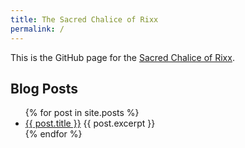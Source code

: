 ```yaml
---
title: The Sacred Chalice of Rixx
permalink: /
---
```

This is the GitHub page for the [Sacred Chalice of Rixx](./about).

## Blog Posts
<ul>
  {% for post in site.posts %}
    <li>
      <a href="{{ post.url }}">{{ post.title }}</a>
      {{ post.excerpt }}
    </li>
  {% endfor %}
</ul>